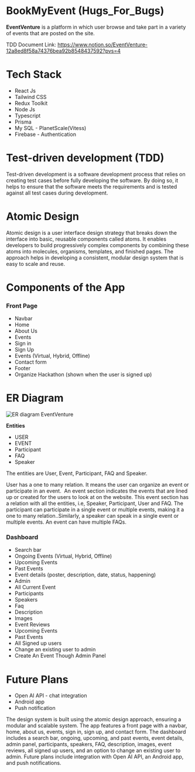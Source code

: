 # BookMyEvent (Hugs_For_Bugs)

**EventVenture** is a platform in which user browse and take part in a variety of events that are posted on the site.

TDD Document Link: https://www.notion.so/EventVenture-12a8ed8f58a74376bea92b8548437592?pvs=4

# Tech Stack
 - React Js
 - Tailwind CSS
 - Redux Toolkit
 - Node Js
 - Typescript
 - Prisma
 - My SQL - PlanetScale(Vitess)
 - Firebase - Authentication

# Test-driven development (TDD)

Test-driven development is a software development process that relies on creating test cases before fully developing the software. By doing so, it helps to ensure that the software meets the requirements and is tested against all test cases during development.

# Atomic Design
Atomic design is a user interface design strategy that breaks down the interface into basic, reusable components called atoms. It enables developers to build progressively complex components by combining these atoms into molecules, organisms, templates, and finished pages. The approach helps in developing a consistent, modular design system that is easy to scale and reuse.

# Components of the App


### **Front Page**

- Navbar
- Home
- About Us
- Events
- Sign in
- Sign Up
- Events (Virtual, Hybrid, Offline)
- Contact form
- Footer
- Organize Hackathon (shown when the user is signed up)

# ER Diagram

![ER diagram EventVenture](https://user-images.githubusercontent.com/93897192/232381065-ecbeee0e-6856-4ad8-a081-c2fe22363a39.jpg)

**Entities**

- USER
- EVENT
- Participant
- FAQ
- Speaker

The entities are User, Event, Participant, FAQ and Speaker.

User has a one to many relation. It means the user can organize an event or participate in an event.  An event section indicates the events that are lined up or created for the users to look at on the website. This event section has a relation with all the entities, i.e, Speaker, Participant, User and FAQ. The participant can participate in a single event or multiple events, making it a one to many relation..Similarly, a speaker can speak in a single event or multiple events. An event can have multiple FAQs.

### **Dashboard**

- Search bar
- Ongoing Events (Virtual, Hybrid, Offline)
- Upcoming Events
- Past Events
- Event details (poster, description, date, status, happening)
- Admin
- All Current Event
- Participants
- Speakers
- Faq
- Description
- Images
- Event Reviews
- Upcoming Events
- Past Events
- All Signed up users
- Change an existing user to admin
- Create An Event Though Admin Panel


# Future Plans
 - Open AI API - chat integration
 - Android app
 - Push notification
 
The design system is built using the atomic design approach, ensuring a modular and scalable system. The app features a front page with a navbar, home, about us, events, sign in, sign up, and contact form. The dashboard includes a search bar, ongoing, upcoming, and past events, event details, admin panel, participants, speakers, FAQ, description, images, event reviews, all signed up users, and an option to change an existing user to admin. Future plans include integration with Open AI API, an Android app, and push notifications.

